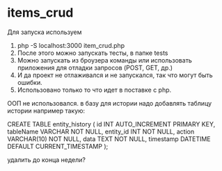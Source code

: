 # items_crud

Для запуска используем 
1. php -S localhost:3000 item_crud.php
2. После этого можно запускать тесты, в папке tests
3. Можно запускать из броузера команды или использовать приложения для отладки запросов (POST, GET, др.)
4. И да проект не отлаживался и не запускался, так что могут быть ошибки.
5. Использовано только то что идет в поставке с php.

ООП не использовался.
в базу для истории надо добавлять таблицу истории
например такую:

CREATE TABLE entity_history (
    id INT AUTO_INCREMENT PRIMARY KEY,
    tableName  VARCHAR NOT NULL,
    entity_id INT NOT NULL,
    action VARCHAR(10) NOT NULL,
    data TEXT NOT NULL,
    timestamp DATETIME DEFAULT CURRENT_TIMESTAMP
);


















удалить до конца недели?
